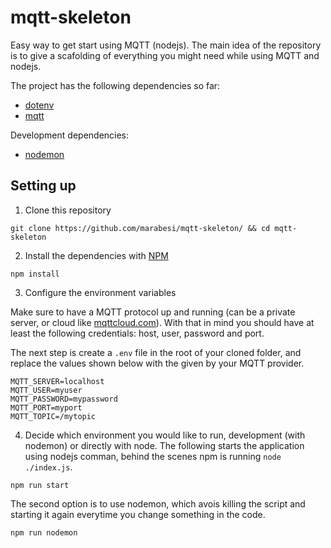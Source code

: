 # mqtt-skeleton

Easy way to get start using MQTT (nodejs). The main idea of the repository is to give a scafolding of everything you might need while using MQTT and nodejs.

The project has the following dependencies so far:

* [dotenv](https://www.npmjs.com/package/dotenv)
* [mqtt](https://www.npmjs.com/package/mqtt)

Development dependencies:

* [nodemon](https://www.npmjs.com/package/nodemon)

## Setting up

1. Clone this repository

``
git clone https://github.com/marabesi/mqtt-skeleton/ && cd mqtt-skeleton
``

2. Install the dependencies with [NPM](http://npmjs.com)

``
npm install
``

3. Configure the environment variables

Make sure to have a MQTT protocol up and running (can be a private server, or cloud like [mqttcloud.com](https://www.cloudmqtt.com/)). With that in mind you should have at least the following credentials: host, user, password and port.

The next step is create a `.env` file in the root of your cloned folder, and replace the values shown below with the given by your MQTT provider.

```env
MQTT_SERVER=localhost
MQTT_USER=myuser
MQTT_PASSWORD=mypassword
MQTT_PORT=myport
MQTT_TOPIC=/mytopic
```

4. Decide which environment you would like to run, development (with nodemon) or directly with node.
The following starts the application using nodejs comman, behind the scenes npm is running `node ./index.js`.

```
npm run start
```

The second option is to use nodemon, which avois killing the script and starting it again everytime you
change something in the code.

```
npm run nodemon
```
